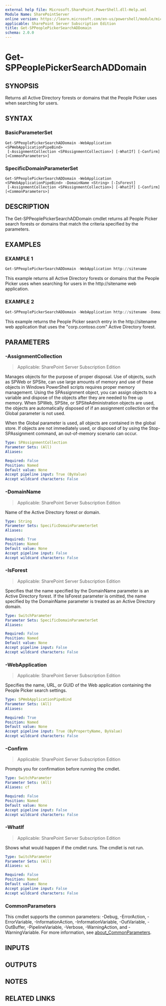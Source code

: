 ```yaml
---
external help file: Microsoft.SharePoint.PowerShell.dll-Help.xml
Module Name: SharePointServer
online version: https://learn.microsoft.com/en-us/powershell/module/microsoft.sharepoint.powershell/get-sppeoplepickersearchaddomain
applicable: SharePoint Server Subscription Edition
title: Get-SPPeoplePickerSearchADDomain
schema: 2.0.0
---
```


# Get-SPPeoplePickerSearchADDomain

## SYNOPSIS
Returns all Active Directory forests or domains that the People Picker uses when searching for users.

## SYNTAX

### BasicParameterSet
```
Get-SPPeoplePickerSearchADDomain -WebApplication <SPWebApplicationPipeBind>
 [-AssignmentCollection <SPAssignmentCollection>] [-WhatIf] [-Confirm] [<CommonParameters>]
```

### SpecificDomainParameterSet
```
Get-SPPeoplePickerSearchADDomain -WebApplication <SPWebApplicationPipeBind> -DomainName <String> [-IsForest]
 [-AssignmentCollection <SPAssignmentCollection>] [-WhatIf] [-Confirm] [<CommonParameters>]
```

## DESCRIPTION
The Get-SPPeoplePickerSearchADDomain cmdlet returns all People Picker search forests or domains that match the criteria specified by the parameters.

## EXAMPLES

### EXAMPLE 1
```powershell
Get-SPPeoplePickerSearchADDomain -WebApplication http://sitename
```

This example returns all Active Directory forests or domains that the People Picker uses when searching for users in the http://sitename web application.

### EXAMPLE 2
```powershell
Get-SPPeoplePickerSearchADDomain -WebApplication http://sitename -DomainName "corp.contoso.com" -IsForest
```

This example returns the People Picker search entry in the http://sitename web application that uses the "corp.contoso.com" Active Directory forest.

## PARAMETERS

### -AssignmentCollection

> Applicable: SharePoint Server Subscription Edition

Manages objects for the purpose of proper disposal.
Use of objects, such as SPWeb or SPSite, can use large amounts of memory and use of these objects in Windows PowerShell scripts requires proper memory management.
Using the SPAssignment object, you can assign objects to a variable and dispose of the objects after they are needed to free up memory.
When SPWeb, SPSite, or SPSiteAdministration objects are used, the objects are automatically disposed of if an assignment collection or the Global parameter is not used.

When the Global parameter is used, all objects are contained in the global store.
If objects are not immediately used, or disposed of by using the Stop-SPAssignment command, an out-of-memory scenario can occur.

```yaml
Type: SPAssignmentCollection
Parameter Sets: (All)
Aliases:

Required: False
Position: Named
Default value: None
Accept pipeline input: True (ByValue)
Accept wildcard characters: False
```

### -DomainName

> Applicable: SharePoint Server Subscription Edition

Name of the Active Directory forest or domain.

```yaml
Type: String
Parameter Sets: SpecificDomainParameterSet
Aliases:

Required: True
Position: Named
Default value: None
Accept pipeline input: False
Accept wildcard characters: False
```

### -IsForest

> Applicable: SharePoint Server Subscription Edition

Specifies that the name specified by the DomainName parameter is an Active Directory forest.
If the IsForest parameter is omitted, the name specified by the DomainName parameter is treated as an Active Directory domain.

```yaml
Type: SwitchParameter
Parameter Sets: SpecificDomainParameterSet
Aliases:

Required: False
Position: Named
Default value: None
Accept pipeline input: False
Accept wildcard characters: False
```

### -WebApplication

> Applicable: SharePoint Server Subscription Edition

Specifies the name, URL, or GUID of the Web application containing the People Picker search settings.

```yaml
Type: SPWebApplicationPipeBind
Parameter Sets: (All)
Aliases:

Required: True
Position: Named
Default value: None
Accept pipeline input: True (ByPropertyName, ByValue)
Accept wildcard characters: False
```

### -Confirm

> Applicable: SharePoint Server Subscription Edition

Prompts you for confirmation before running the cmdlet.

```yaml
Type: SwitchParameter
Parameter Sets: (All)
Aliases: cf

Required: False
Position: Named
Default value: None
Accept pipeline input: False
Accept wildcard characters: False
```

### -WhatIf

> Applicable: SharePoint Server Subscription Edition

Shows what would happen if the cmdlet runs.
The cmdlet is not run.

```yaml
Type: SwitchParameter
Parameter Sets: (All)
Aliases: wi

Required: False
Position: Named
Default value: None
Accept pipeline input: False
Accept wildcard characters: False
```

### CommonParameters
This cmdlet supports the common parameters: -Debug, -ErrorAction, -ErrorVariable, -InformationAction, -InformationVariable, -OutVariable, -OutBuffer, -PipelineVariable, -Verbose, -WarningAction, and -WarningVariable. For more information, see [about_CommonParameters](https://go.microsoft.com/fwlink/?LinkID=113216).

## INPUTS

## OUTPUTS

## NOTES

## RELATED LINKS
